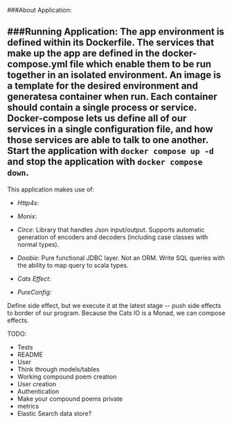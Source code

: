 
###About Application:


###Running Application:
The app environment is defined within its Dockerfile. The services that make up the app are defined in the docker-compose.yml file which enable them to be run together in an isolated environment.  An image is a template for the desired environment and generatesa container when run. Each container should contain a single process or service. Docker-compose lets us define all 
of our services in a single configuration file, and how those services are able to talk to one another. 
Start the application with `docker compose up -d` and stop the application with `docker compose down`. 
-----
This application makes use of:

- *Http4s*:

- *Monix*:  

- *Circe*: Library that handles Json input/output. Supports automatic generation of encoders and decoders (including case classes with normal types). 

- *Doobie*: Pure functional JDBC layer. Not an ORM. Write SQL queries with the ability to map query to scala types.

- *Cats Effect*: 

- *PureConfig:* 

Define side effect, but we execute it at the latest stage -- push side effects to border of our program. Because the Cats IO is a Monad, we can compose effects. 

TODO:
- Tests
- README
- User 
- Think through models/tables
- Working compound poem creation
- User creation
- Authentication
- Make your compound poems private
- metrics
- Elastic Search data store?
 